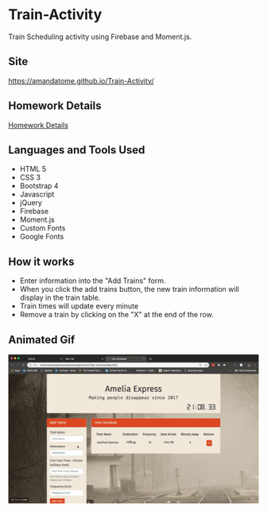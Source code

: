 # Train-Activity
Train Scheduling activity using Firebase and Moment.js.

## Site
https://amandatome.github.io/Train-Activity/

## Homework Details
[Homework Details](Homework_Train_Activity_Basic.md)

## Languages and Tools Used
* HTML 5
* CSS 3
* Bootstrap 4
* Javascript
* jQuery
* Firebase
* Moment.js
* Custom Fonts
* Google Fonts

## How it works
* Enter information into the "Add Trains" form.
* When you click the add trains button, the new train information will display in the train table.
* Train times will update every minute
* Remove a train by clicking on the "X" at the end of the row.

## Animated Gif
![Train-Activity Demo](train-activity.gif)
